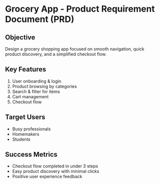# Grocery App - Product Requirement Document (PRD)

## Objective
Design a grocery shopping app focused on smooth navigation, quick product discovery, and a simplified checkout flow.

## Key Features
1. User onboarding & login
2. Product browsing by categories
3. Search & filter for items
4. Cart management
5. Checkout flow

## Target Users
- Busy professionals
- Homemakers
- Students

## Success Metrics
- Checkout flow completed in under 3 steps
- Easy product discovery with minimal clicks
- Positive user experience feedback
